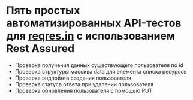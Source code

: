 # Пять простых автоматизированных API-тестов для <a href = "https://reqres.in/" target ="_blank">reqres.in</a> с использованием Rest Assured

- Проверка получения данных существующего пользователя по id
- Проверка структуры массива data для элемента списка ресурсов
- Проверка эндпойнта создания пользователя
- Проверка статуса ответа при удалении пользователя
- Проверка обновления пользователя с помощью PUT